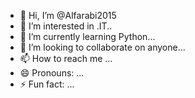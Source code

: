 - 👋 Hi, I’m @Alfarabi2015
- 👀 I’m interested in .IT..
- 🌱 I’m currently learning Python...
- 💞️ I’m looking to collaborate on anyone...
- 📫 How to reach me ...
- 😄 Pronouns: ...
- ⚡ Fun fact: ...

<!---
Alfarabi2015/Alfarabi2015 is a ✨ special ✨ repository because its `README.md` (this file) appears on your GitHub profile.
You can click the Preview link to take a look at your changes.
--->
